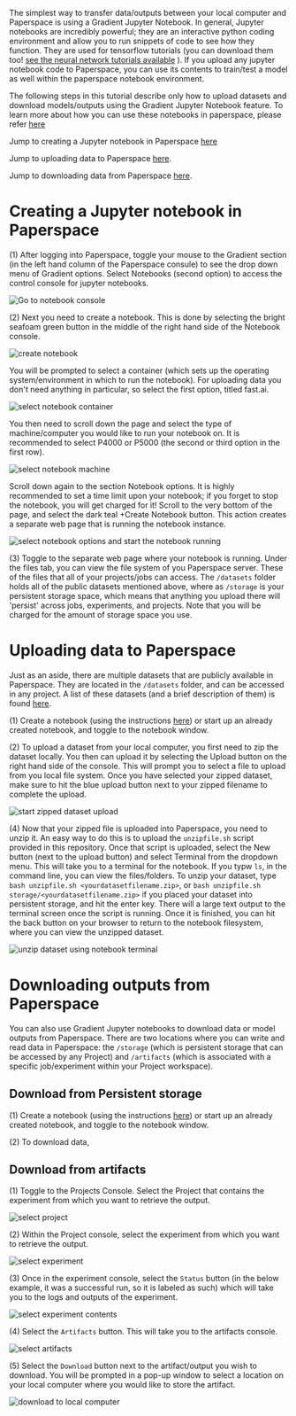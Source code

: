 The simplest way to transfer data/outputs between your local computer and Paperspace is using a Gradient Jupyter Notebook. 
In general, Jupyter notebooks are incredibly powerful; they are an interactive python coding environment and allow you to run snippets of code to see how they function. They are used for tensorflow tutorials (you can download them too! [see the neural network tutorials available](https://www.tensorflow.org/tutorials/images/cnn) ). If you upload any jupyter notebook code to Paperspace, you can use its contents to train/test a model as well within the paperspace notebook environment.

The following steps in this tutorial describe only how to upload datasets and download models/outputs using the Gradient Jupyter Notebook feature. To learn more about how you can use these notebooks in paperspace, please refer [here](https://support.paperspace.com/hc/en-us/articles/115004535973-Getting-Started-with-Notebooks)

Jump to creating a Jupyter notebook in Paperspace [here](#creating-a-jupyter-notebook-in-paperspace)

Jump to uploading data to Paperspace [here](#uploading-data-to-paperspace).

Jump to downloading data from Paperspace [here](#downloading-outputs-from-paperspace).

# Creating a Jupyter notebook in Paperspace

(1) After logging into Paperspace, toggle your mouse to the Gradient section (in the left hand column of the Paperspace consule) to see the drop down menu of Gradient options. Select Notebooks (second option) to access the control console for jupyter notebooks. 

![Go to notebook console](tutorial_images/paperspace_accessnotebooks.png)

(2) Next you need to create a notebook. This is done by selecting the bright seafoam green button in the middle of the right hand side of the Notebook console. 

![create notebook](tutorial_images/paperspace_createnb.png)


You will be prompted to select a container (which sets up the operating system/environment in which to run the notebook). For uploading data you don't need anything in particular, so select the first option, titled fast.ai. 

![select notebook container](tutorial_images/paperspace_nbchcont.png)

You then need to scroll down the page and select the type of machine/computer you would like to run your notebook on. It is recommended to select P4000 or P5000 (the second or third option in the first row). 

![select notebook machine](tutorial_images/paperspace_nbchoosemach.png)

Scroll down again to the section Notebook options. It is highly recommended to set a time limit upon your notebook; if you forget to stop the notebook, you will get charged for it! Scroll to the very bottom of the page, and select the dark teal +Create Notebook button.
This action creates a separate web page that is running the notebook instance.

![select notebook options and start the notebook running](tutorial_images/paperspace_nbsubopt.png)

(3) Toggle to the separate web page where your notebook is running. Under the files tab, you can view the file system of you Paperspace server. These of the files that all of your projects/jobs can access. The `/datasets` folder holds all of the public datasets mentioned above, where as `/storage` is your persistent storage space, which means that anything you upload there will 'persist' across jobs, experiments, and projects. Note that you will be charged for the amount of storage space you use.

# Uploading data to Paperspace

Just as an aside, there are multiple datasets that are publicly available in Paperspace. They are located in the `/datasets` folder, and can be accessed in any project. A list of these datasets (and a brief description of them) is found 
[here](https://docs.paperspace.com/gradient/data/public-datasets-repository).

(1) Create a notebook (using the instructions [here](#creating-a-jupyter-notebook-in-paperspace)) or start up an already created notebook, and toggle to the notebook window.

(2) To upload a dataset from your local computer, you first need to zip the dataset locally. You then can upload it by selecting the Upload button on the right hand side of the console. This will prompt you to select a file to upload from you local file system. Once you have selected your zipped dataset, make sure to hit the blue upload button next to your zipped filename to complete the upload.

![start zipped dataset upload](tutorial_images/paperspace_unzipupload.png)

(4) Now that your zipped file is uploaded into Paperspace, you need to unzip it. An easy way to do this is to upload the `unzipfile.sh` script provided in this repository. Once that script is uploaded, select the New button (next to the upload button) and select Terminal from the dropdown menu. This will take you to a terminal for the notebook. If you typw `ls`, in the command line, you can view the files/folders. To unzip your dataset, type `bash unzipfile.sh <yourdatasetfilename.zip>`, or `bash unzipfile.sh storage/<yourdatasetfilename.zip>` if you placed your dataset into persistent storage, and hit the enter key. There will a large text output to the terminal screen once the script is running. Once it is finished, you can hit the back button on your browser to return to the notebook filesystem, where you can view the unzipped dataset. 

![unzip dataset using notebook terminal](tutorial_images/paperspace_unzipterminal.png)

# Downloading outputs from Paperspace

You can also use Gradient Jupyter notebooks to download data or model outputs from Paperspace. 
There are two locations where you can write and read data in Paperspace: the `/storage` (which is persistent storage that can be accessed by any Project) and `/artifacts` (which is associated with a specific job/experiment within your Project workspace).

## Download from Persistent storage

(1) Create a notebook (using the instructions [here](#creating-a-jupyter-notebook-in-paperspace)) or start up an already created notebook, and toggle to the notebook window.

(2) To download data, 

## Download from artifacts

(1) Toggle to the Projects Console. Select the Project that contains the experiment from which you want to retrieve the output.

![select project](tutorial_images/paperspace_donwloadartifact_selectproject.png)

(2) Within the Project console, select the experiment from which you want to retrieve the output.

![select experiment](tutorial_images/paperspace_downloadartifact_selectexp.png)

(3) Once in the experiment console, select the `Status` button (in the below example, it was a successful run, so it is labeled as such) which will take you to the logs and outputs of the experiment.

![select experiment contents](tutorial_images/paperspace_downloadartifact_selectexpforartifact.png)

(4) Select the `Artifacts` button. This will take you to the artifacts console.

![select artifacts](tutorial_images/paperspace_downloadartifacts_selectartifacttab.png)

(5) Select the `Download` button next to the artifact/output you wish to download. You will be prompted in a pop-up window to select a location on your local computer where you would like to store the artifact.

![download to local computer](tutorial_images/paperspace_downloadartifacts_download.png)
